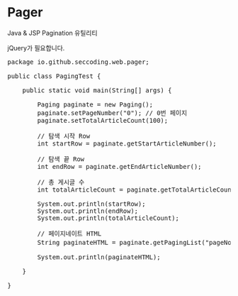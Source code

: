 # Pager
Java &amp; JSP Pagination 유틸리티

jQuery가 필요합니다.

<pre>
package io.github.seccoding.web.pager;

public class PagingTest {

	public static void main(String[] args) {
		
		Paging paginate = new Paging();
		paginate.setPageNumber("0"); // 0번 페이지
		paginate.setTotalArticleCount(100);
		
		// 탐색 시작 Row
		int startRow = paginate.getStartArticleNumber();
		
		// 탐색 끝 Row
		int endRow = paginate.getEndArticleNumber();
		
		// 총 게시글 수
		int totalArticleCount = paginate.getTotalArticleCount();
		
		System.out.println(startRow);
		System.out.println(endRow);
		System.out.println(totalArticleCount);
		
		// 페이지네이트 HTML
		String paginateHTML = paginate.getPagingList("pageNo", "[@]", "이전", "다음", "searchForm");
		
		System.out.println(paginateHTML);
		
	}
	
}
</pre>
